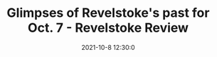 ---
"title": "Glimpses of Revelstoke's past for Oct. 7 - Revelstoke Review"
"date": "2021-10-8 12:30:0"
"feed_name": "GOOGLENEWSMINING"
"feed_website": "https://news.google.com/search?q=mining%2Bincident&hl=en-US&gl=US&ceid=US:en"
"feed_rss": "https://news.google.com/rss/search?q=mining%2Bincident&hl=en-US&gl=US&ceid=US:en"
"link": "https://www.revelstokereview.com/community/glimpses-of-revelstokes-past-for-oct-7/"
"source": "{'href': 'https://www.revelstokereview.com', 'title': 'Revelstoke Review'}"
"file": "_posts/2021-1-1-6aa0ecc4ee66e0db7e5c3a8b4ada2c680986b285.md"
"accident": "0"
"drilling": "0"
"dead": "0"
"injured": "0"
"arrested": "0"
"place": "unknown place"
"where": "unknown site"
"causes": "unknown"
"place_uri": "unknown place"
---